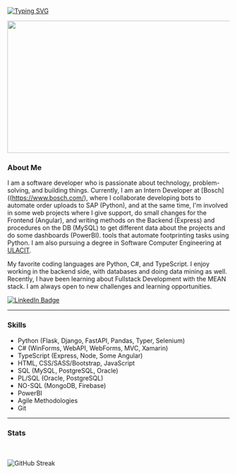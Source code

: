 
[![Typing SVG](https://readme-typing-svg.herokuapp.com?color=FFD700&size=30&lines=Hello+World!;I'm+Elias)](https://git.io/typing-svg)

<div align="center">
  <img src="https://media2.giphy.com/media/v1.Y2lkPTc5MGI3NjExanJmczJsc29hMXo3bndpeDRyNWtuMHNmNHl6aGY4Z3Vjb3lzbzI3YSZlcD12MV9pbnRlcm5hbF9naWZfYnlfaWQmY3Q9Zw/kbRb4eyCNC0aMz5x68/giphy.gif" width="600" height="300" alt=""/>
</div>

### About Me

I am a software developer who is passionate about technology, problem-solving, and building things. Currently, I am an Intern Developer at [Bosch]((https://www.bosch.com/), where I collaborate developing bots to automate order uploads to SAP (Python), and at the same time, I'm involved in some web projects where I give support, do small changes for the Frontend (Angular), and writing methods on the Backend (Express) and procedures on the DB (MySQL) to get different data about the projects and do some dashboards (PowerBI). tools that automate footprinting tasks using Python. I am also pursuing a degree in Software Computer Engineering at  [ULACIT](https://ulacit.ac.cr/).

My favorite coding languages are Python, C#, and TypeScript. I enjoy working in the backend side, with databases and doing data mining as well. Recently, I have been learning about Fullstack Development with the MEAN stack. I am always open to new challenges and learning opportunities.

<a href="https://www.linkedin.com/in/elias-mena/">
<img src="https://img.shields.io/badge/LinkedIn-blue?style=for-the-badge&logo=linkedin&logoColor=white" alt="LinkedIn Badge"/>
</a>

---
### Skills 
- Python (Flask, Django, FastAPI, Pandas, Typer, Selenium)
- C# (WinForms, WebAPI, WebForms, MVC, Xamarin)
- TypeScript (Express, Node, Some Angular)
- HTML, CSS/SASS/Bootstrap, JavaScript
- SQL (MySQL, PostgreSQL, Oracle)
- PL/SQL (Oracle, PostgreSQL)
- NO-SQL (MongoDB, Firebase)
- PowerBI
- Agile Methodologies
- Git

---

### Stats

<div style="display: flex; flex-wrap: wrap;">
 <div style="flex: 50%; padding: 5px;">
    <img src="https://github-readme-stats.vercel.app/api?username=elias-mena&show_icons=true&theme=dracula&border_radius=5" alt="">
 </div>
 <div style="flex: 50%; padding: 5px;">
    <img src="https://github-readme-stats.vercel.app/api/top-langs/?username=elias-mena&layout=compact&theme=dracula&border_radius=5&hide=css" alt="">
 </div>
</div>

![GitHub Streak](https://streak-stats.demolab.com?user=elias-mena&theme=dracula&border_radius=5&date_format=M%20j%5B%2C%20Y%5D&mode=weekly)

